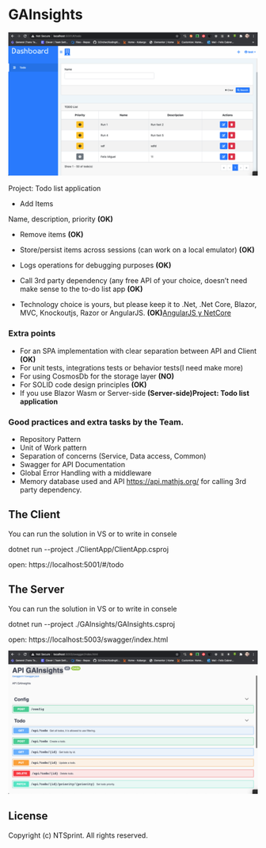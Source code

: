 # GAInsights
<p align="center">
  <img alt="Client" src="https://github.com/felixcabreraranklin/GAInsights/blob/master/Documentation/a.png?raw=true">
</p>

Project: Todo list application

* Add Items

 Name, description, priority  <strong>(OK)</strong>

* Remove items  <strong>(OK)</strong>

* Store/persist items across sessions (can work on a local emulator)  <strong>(OK)</strong>

* Logs operations for debugging purposes  <strong>(OK)</strong>


* Call 3rd party dependency (any free API of your choice, doesn’t need make sense to the to-do list app <strong>(OK)</strong>

* Technology choice is yours, but please keep it to .Net, .Net Core, Blazor, MVC, Knockoutjs, Razor or AngularJS.  <strong>(OK)</strong><u>AngularJS y NetCore</u>

### Extra points

* For an SPA implementation with clear separation between API and Client <strong>(OK)</strong>
* For unit tests, integrations tests or behavior tests(I need make more)
* For using CosmosDb for the storage layer <strong>(NO)</strong>
* For SOLID code design principles <strong>(OK)</strong>
* If you use Blazor Wasm or Server-side <strong>(Server-side)Project: Todo list application</strong>

### Good practices and extra tasks by the Team.
* Repository Pattern
* Unit of Work pattern
* Separation of concerns (Service, Data access, Common)
* Swagger for API Documentation
* Global Error Handling with a middleware
* Memory database used and API https://api.mathjs.org/ for calling 3rd party dependency.

## The Client
You can run the solution in VS or to write in consele

dotnet run --project ./ClientApp/ClientApp.csproj

open: https://localhost:5001/#/todo


## The Server
You can run the solution in VS or to write in consele

dotnet run --project ./GAInsights/GAInsights.csproj

open: https://localhost:5003/swagger/index.html

<p align="center">
  <img alt="Server" src="https://github.com/felixcabreraranklin/GAInsights/blob/master/Documentation/b.png?raw=true">
</p>



## License

Copyright (c) NTSprint. All rights reserved.